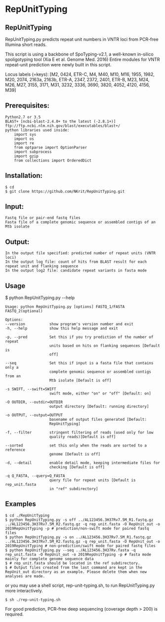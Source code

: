 # RepUnitTyping

## RepUnitTyping
RepUnitTyping.py predicts repeat unit numbers in VNTR loci from PCR-free Illumina short reads.

This script is using a backbone of SpoTyping-v2.1, a well-known in-silico spoligotyping tool (Xia E et al. Genome Med. 2016)
Entire modules for VNTR repeat-unit prediction were newly built in this script.

Locus labels (=keys): 
[M2, 0424, ETR-C, M4, M40, M10, M16, 1955, 1982, M20, 2074, 2163a, 2163b, ETR-A, 2347, 2372, 2401, ETR-B, M23, M24, M26, M27, 3155, 3171, M31, 3232, 3336, 3690, 3820, 4052, 4120, 4156, M39]

## Prerequisites:
    Python2.7 or 3.5
    BLAST+ [ncbi-blast-2.4.0+ to the latest (-2.8.1+)]
    ftp://ftp.ncbi.nlm.nih.gov/blast/executables/blast+/
    python libraries used inside:
	    import sys
	    import os
	    import re
	    from optparse import OptionParser
	    import subprocess
	    import gzip
	    from collections import OrderedDict
	    
## Installation:
    $ cd
    $ git clone https://github.com/NKrit/RepUnitTyping.git
    
## Input:
    Fastq file or pair-end fastq files
    Fasta file of a complete genomic sequence or assembled contigs of an Mtb isolate

## Output:
    In the output file specified: predicted number of repeat units (VNTR loci)
    In the output log file: count of hits from BLAST result for each repeat unit and flanking sequence
    In the output log2 file: candidate repeat variants in fasta mode

## Usage
$ python RepUnitTyping.py --help

    Usage: python RepUnitTyping.py [options] FASTQ_1/FASTA FASTQ_2(optional)

    Options:
    --version           show program's version number and exit
    -h, --help          show this help message and exit
  
    -p, --pred          Set this if you try prediction of the number of repeat
                        units based on hits on flanking sequences [Default is
                        off]
                        
    --seq               Set this if input is a fasta file that contains only a
                        complete genomic sequence or assembled contigs from an
                        Mtb isolate [Default is off]
                        
    -s SWIFT, --swift=SWIFT
                        swift mode, either "on" or "off" [Default: on]
                        
    -O OUTDIR, --outdir=OUTDIR
                        output directory [Default: running directory]
                        
    -o OUTPUT, --output=OUTPUT
                        basename of output files generated [Default:
                        RepUnitTyping]
                        
    -f, --filter        stringent filtering of reads (used only for low
                        quality reads)[Default is off]
                        
    --sorted            set this only when the reads are sorted to a reference
                        genome [Default is off]
                        
    -d, --detail        enable detail mode, keeping intermediate files for
                        checking [Default is off]
                        
    -q Q_FASTA, --query=Q_FASTA
                        query file for repeat units [Default is rep_unit.fasta
                        in "ref" subdirectory]
                        
## Examples
    $ cd ./RepUnitTyping
    $ python RepUnitTyping.py -s off ../AL123456.3H37Rv7.5M_R1.fastq.gz ../AL123456.3H37Rv7.5M_R2.fastq.gz -q rep_unit.fasta -O RepUnit_out -o 2019RepUnitTyping -p # prediction/non-swift mode for paired fastq files
    $ python RepUnitTyping.py -s on ../AL123456.3H37Rv7.5M_R1.fastq.gz ../AL123456.3H37Rv7.5M_R2.fastq.gz -q rep_unit.fasta -O RepUnit_out -o 2019RepUnitTyping # non-prediction/swift mode for paired fastq files 
    $ python RepUnitTyping.py --seq ../AL123456.3H37Rv.fasta -q rep_unit.fasta -O RepUnit_out -o 2019RepUnitTyping -p # fasta mode mainly for complete genome sequence data
    $ # rep_unit.fasta should be located in the ref subdirectory.
    $ # Output files created from the last command are kept in the RepUnit_out directory as an example. Please delete them when new analyses are made.
    
or you may use a shell script, rep-unit-typing.sh, to run RepUnitTyping.py more interactively.    

    $ sh ./rep-unit-typing.sh

For good prediction, PCR-free deep sequencing (coverage depth > 200) is required.  
